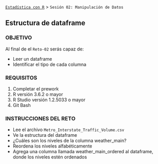  [`Estadística con R`](../Readme.md) > `Sesión 02: Manipulación de Datos` 

## Estructura de dataframe

### OBJETIVO

Al final de el `Reto-02` serás capaz de:
- Leer un dataframe
- Identificar el tipo de cada columna

### REQUISITOS

1. Completar el prework
2. R versión 3.6.2 o mayor
3. R Studio versión 1.2.5033 o mayor 
4. Git Bash

### INSTRUCCIONES DEL RETO

- Lee el archivo `Metro_Interstate_Traffic_Volume.csv`
- Ve la estructura del dataframe
- ¿Cuáles son los niveles de la columna weather_main?
- Reordena los niveles alfabéticamente
- Agrega una columna llamada weather_main_ordered al dataframe, donde los niveles estén ordenados
